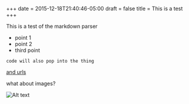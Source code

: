 +++
date = 2015-12-18T21:40:46-05:00
draft = false
title = This is a test
+++

This is a test of the markdown parser

- point 1
- point 2
- third point

```
code will also pop into the thing
```

[and urls](http://www.ryannickel.com)

what about images?

![Alt text](https://volu.me/img/merch-tees.jpg)